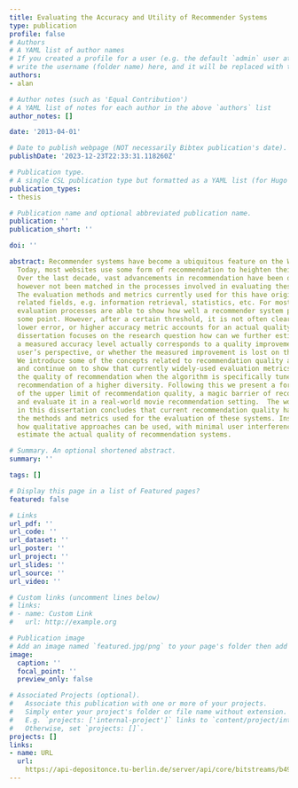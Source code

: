 ```yaml
---
title: Evaluating the Accuracy and Utility of Recommender Systems
type: publication 
profile: false
# Authors
# A YAML list of author names
# If you created a profile for a user (e.g. the default `admin` user at `content/authors/admin/`), 
# write the username (folder name) here, and it will be replaced with their full name and linked to their profile.
authors:
- alan

# Author notes (such as 'Equal Contribution')
# A YAML list of notes for each author in the above `authors` list
author_notes: []

date: '2013-04-01'

# Date to publish webpage (NOT necessarily Bibtex publication's date).
publishDate: '2023-12-23T22:33:31.118260Z'

# Publication type.
# A single CSL publication type but formatted as a YAML list (for Hugo requirements).
publication_types:
- thesis

# Publication name and optional abbreviated publication name.
publication: ''
publication_short: ''

doi: ''

abstract: Recommender systems have become a ubiquitous feature on the World Wide Web.
  Today, most websites use some form of recommendation to heighten their users’ experience.
  Over the last decade, vast advancements in recommendation have been done, this has
  however not been matched in the processes involved in evaluating these systems.
  The evaluation methods and metrics currently used for this have originated in other
  related fields, e.g. information retrieval, statistics, etc. For most cases, these
  evaluation processes are able to show how well a recommender system performs – to
  some point. However, after a certain threshold, it is not often clear whether a
  lower error, or higher accuracy metric accounts for an actual quality improvement.  This
  dissertation focuses on the research question how can we further estimate whether
  a measured accuracy level actually corresponds to a quality improvement from the
  user’s perspective, or whether the measured improvement is lost on the end user.
  We introduce some of the concepts related to recommendation quality and user perception,
  and continue on to show that currently widely-used evaluation metrics do not capture
  the quality of recommendation when the algorithm is specifically tuned to offer
  recommendation of a higher diversity. Following this we present a formalization
  of the upper limit of recommendation quality, a magic barrier of recommendation,
  and evaluate it in a real-world movie recommendation setting.  The work presented
  in this dissertation concludes that current recommendation quality has outgrown
  the methods and metrics used for the evaluation of these systems. Instead, we show
  how qualitative approaches can be used, with minimal user interference, to correctly
  estimate the actual quality of recommendation systems.

# Summary. An optional shortened abstract.
summary: ''

tags: []

# Display this page in a list of Featured pages?
featured: false

# Links
url_pdf: ''
url_code: ''
url_dataset: ''
url_poster: ''
url_project: ''
url_slides: ''
url_source: ''
url_video: ''

# Custom links (uncomment lines below)
# links:
# - name: Custom Link
#   url: http://example.org

# Publication image
# Add an image named `featured.jpg/png` to your page's folder then add a caption below.
image:
  caption: ''
  focal_point: ''
  preview_only: false

# Associated Projects (optional).
#   Associate this publication with one or more of your projects.
#   Simply enter your project's folder or file name without extension.
#   E.g. `projects: ['internal-project']` links to `content/project/internal-project/index.md`.
#   Otherwise, set `projects: []`.
projects: []
links:
- name: URL
  url: 
    https://api-depositonce.tu-berlin.de/server/api/core/bitstreams/b490302e-8b6a-4300-946f-b5763c2b47d7/content
---
```




